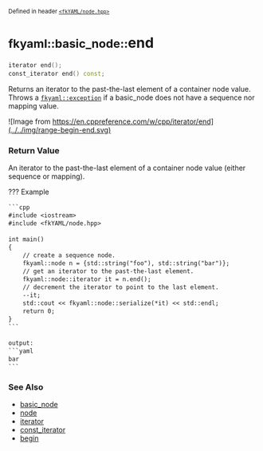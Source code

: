 <small>Defined in header [`<fkYAML/node.hpp>`](https://github.com/fktn-k/fkYAML/blob/develop/include/fkYAML/node.hpp)</small>

# <small>fkyaml::basic_node::</small>end

```cpp
iterator end();
const_iterator end() const;
```

Returns an iterator to the past-the-last element of a container node value.  
Throws a [`fkyaml::exception`](../exception/index.md) if a basic_node does not have a sequence nor mapping value.  

![Image from https://en.cppreference.com/w/cpp/iterator/end](../../img/range-begin-end.svg)

### **Return Value**

An iterator to the past-the-last element of a container node value (either sequence or mapping).

??? Example

    ```cpp
    #include <iostream>
    #include <fkYAML/node.hpp>

    int main()
    {
        // create a sequence node.
        fkyaml::node n = {std::string("foo"), std::string("bar")};
        // get an iterator to the past-the-last element.
        fkyaml::node::iterator it = n.end();
        // decrement the iterator to point to the last element.
        --it;
        std::cout << fkyaml::node::serialize(*it) << std::endl;
        return 0;
    }
    ```

    output:
    ```yaml
    bar
    ```

### **See Also**

* [basic_node](index.md)
* [node](node.md)
* [iterator](iterator.md)  
* [const_iterator](const_iterator.md)
* [begin](begin.md)